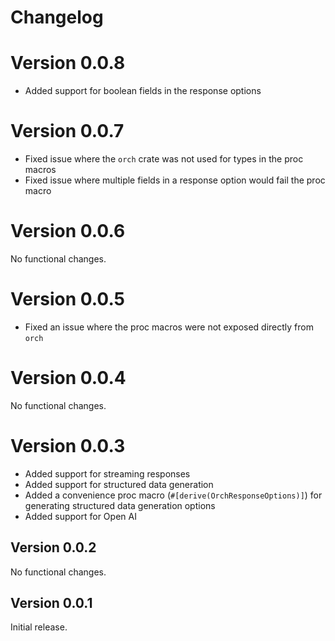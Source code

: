 # Changelog

# Version 0.0.8

- Added support for boolean fields in the response options

# Version 0.0.7

- Fixed issue where the `orch` crate was not used for types in the proc macros
- Fixed issue where multiple fields in a response option would fail the proc macro

# Version 0.0.6

No functional changes.

# Version 0.0.5

- Fixed an issue where the proc macros were not exposed directly from `orch`

# Version 0.0.4

No functional changes.

# Version 0.0.3

- Added support for streaming responses
- Added support for structured data generation
- Added a convenience proc macro (`#[derive(OrchResponseOptions)]`) for generating structured data generation options
- Added support for Open AI

## Version 0.0.2

No functional changes.

## Version 0.0.1

Initial release.
